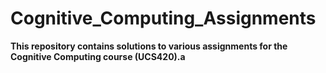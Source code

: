# Cognitive_Computing_Assignments

**This repository contains solutions to various assignments for the Cognitive Computing course (UCS420).a**
